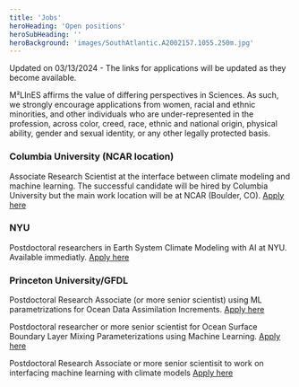 ```yaml
---
title: 'Jobs'
heroHeading: 'Open positions'
heroSubHeading: ''
heroBackground: 'images/SouthAtlantic.A2002157.1055.250m.jpg'
---
```


Updated on 03/13/2024 - The links for applications will be updated as they become available.

M²LInES affirms the value of differing perspectives in Sciences. As such, we strongly encourage applications from women, racial and ethnic minorities, and other individuals who are under-represented in the profession, across color, creed, race, ethnic and national origin, physical ability, gender and sexual identity, or any other legally protected basis.


### Columbia University (NCAR location)

Associate Research Scientist at the interface between climate modeling and machine learning. The successful candidate will be hired by Columbia University but the main work location will be at NCAR (Boulder, CO). [Apply here](https://apply.interfolio.com/140294)

### NYU

Postdoctoral researchers in Earth System Climate Modeling with AI at NYU. Available immediatly. [Apply here](https://apply.interfolio.com/140348)

### Princeton University/GFDL 

Postdoctoral Research Associate (or more senior scientist) using ML parametrizations for Ocean Data Assimilation Increments. [Apply here](https://puwebp.princeton.edu/AcadHire/apply/application.xhtml?listingId=32681)

Postdoctoral researcher or more senior scientist for Ocean Surface Boundary Layer Mixing Parameterizations using Machine Learning. [Apply here](https://puwebp.princeton.edu/AcadHire/apply/application.xhtml?listingId=33961)

Postdoctoral Research Associate or more senior scientisit to work on interfacing machine learning with climate models [Apply here](https://puwebp.princeton.edu/AcadHire/apply/application.xhtml?listingId=34021)

